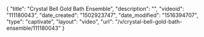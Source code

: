 {
    "title": "Crystal Bell Gold Bath Ensemble",
    "description": "",
    "videoid": "111180043",
    "date_created": "1502923747",
    "date_modified": "1516394707",
    "type": "captivate",
    "layout": "video",
    "url": "\/v\/crystal-bell-gold-bath-ensemble\/111180043"
}